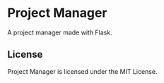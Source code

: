 # Project Manager
A project manager made with Flask.

## License
Project Manager is licensed under the MIT License.
